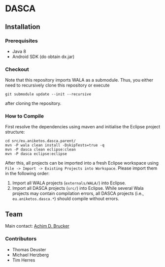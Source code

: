 # DASCA
## Installation
### Prerequisites
* Java 8
* Android SDK (do obtain dx.jar)

### Checkout
Note that this repository imports WALA as a submodule. Thus,
you either need to recursively clone this repository or execute
```
git submodule update --init --recursive
```
after cloning the repository.

### How to Compile
First resolve the dependencies using maven and initialise the 
Eclipse project structure:
```
cd src/eu.aniketos.dasca.parent/
mvn -P wala clean install -DskipTests=true -q
mvn -P dasca clean eclipse:clean 
mvn -P dasca eclipse:eclipse
```
After this, all projects can be imported into a fresh Eclipse
workspace using `File -> Import -> Existing Projects into Workspace`.
Please import them in the following order:
1. Import all WALA projects (``externals/WALA/``) into Eclipse. 
2. Import all DASCA projects (``src/``) into Eclipse.
While several Wala projects may contain compilation errors, all DASCA 
projects (i.e., `eu.aniketos.dasca.*`) should compile without errors.

## Team 
Main contact: [Achim D. Brucker](http://www.brucker.ch/)

### Contributors
* Thomas Deuster
* Michael Herzberg
* Tim Herres
